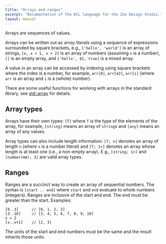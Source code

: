 ```yaml
---
title: "Arrays and ranges"
excerpt: "Documentation of the KCL language for the Zoo Design Studio."
layout: manual
---
```


Arrays are sequences of values.

Arrays can be written out as *array literals* using a sequence of expressions surrounded by square brackets, e.g., `['hello', 'world']` is an array of strings, `[x, x + 1, x + 2]` is an array of numbers (assuming `x` is a number), `[]` is an empty array, and `['hello', 42, true]` is a mixed array.

A value in an array can be accessed by indexing using square brackets where the index is a number, for example, `arr[0]`, `arr[42]`, `arr[i]` (where `arr` is an array and `i` is a (whole) number).

There are some useful functions for working with arrays in the standard library, see [std::array](/docs/kcl-std/modules/std-array) for details.

## Array types

Arrays have their own types: `[T]` where `T` is the type of the elements of the array, for example, `[string]` means an array of `string`s and `[any]` means an array of any values.

Array types can also include length information: `[T; n]` denotes an array of length `n` (where `n` is a number literal) and `[T; 1+]` denotes an array whose length is at least one (i.e., a non-empty array). E.g., `[string; 1+]` and `[number(mm); 3]` are valid array types.

## Ranges

Ranges are a succinct way to create an array of sequential numbers. The syntax is `[start .. end]` where `start` and `end` evaluate to whole numbers (integers). Ranges are inclusive of the start and end. The end must be greater than the start. Examples:

```kcl,norun
[0..3]      // [0, 1, 2, 3]
[3..10]     // [3, 4, 5, 6, 7, 8, 9, 10]
x = 2
[x..x+1]    // [2, 3]
```

The units of the start and end numbers must be the same and the result inherits those units. 
